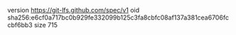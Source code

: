 version https://git-lfs.github.com/spec/v1
oid sha256:e6cf0a717bc0b929fe332099b125c3fa8cbfc08af137a381cea6706fccbf6bb3
size 715
